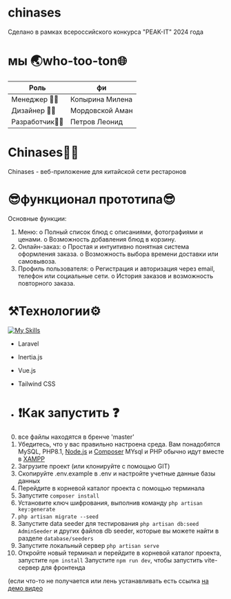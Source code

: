 # chinases
Сделано в рамках всероссийского конкурса "PEAK-IT" 2024 года


# мы 🌏who-too-ton🌐
| Роль  | фи | 
| ------------- | ------------- |
| Менеджер 👩‍💼 | Копырина Милена  |
| Дизайнер 👨‍🎨 | Мордовской Аман  |
| Разработчик👨‍💻  | Петров Леонид  |

# Chinases👨‍🎓
Chinases - веб-приложение для китайской сети рестаронов
# 😎функционал прототипа😎
Основные функции:
1. Меню:
    o Полный список блюд с описаниями, фотографиями и ценами.
    o Возможность добавления блюд в корзину.
2. Онлайн-заказ:
    o Простая и интуитивно понятная система оформления заказа.
    o Возможность выбора времени доставки или самовывоза.
3. Профиль пользователя:
    o Регистрация и авторизация через email, телефон или социальные сети.
    o История заказов и возможность повторного заказа.



# ⚒️Технологии⚙️
[![My Skills](https://skillicons.dev/icons?i=laravel,vue,vite)](https://skillicons.dev)
* Laravel 
* Inertia.js 
* Vue.js
* Tailwind CSS

* # ❗Как запустить ❓
0) все файлы находятся в бренче 'master'
1) Убедитесь, что у вас правильно настроена среда. Вам понадобятся MySQL, PHP8.1, [Node.js](https://nodejs.org/en/download/package-manager) и [Composer](https://getcomposer.org/download/)
MYsql и PHP обычно идут вместе в [XAMPP](https://www.apachefriends.org/ru/download.html)
2) Загрузите проект (или клонируйте с помощью GIT)
3) Скопируйте .env.example в .env и настройте учетные данные базы данных
4) Перейдите в корневой каталог проекта с помощью терминала
5) Запустите `composer install`
6) Установите ключ шифрования, выполнив команду `php artisan key:generate`
7) `php artisan migrate --seed`
8) Запустите data seeder для тестирования `php artisan db:seed AdminSeeder` и других файлов db seeder, которые вы можете найти в разделе `database/seeders`
9) Запустите локальный сервер `php artisan serve`
10) Откройте новый терминал и перейдите в корневой каталог проекта, запустите `npm install`
    Запустите `npm run dev`, чтобы запустить vite-сервер для фронтенда



(если что-то не получается или лень устанавливать есть ссылка [на демо видео](https://youtu.be/j9YllX5_7oM )
